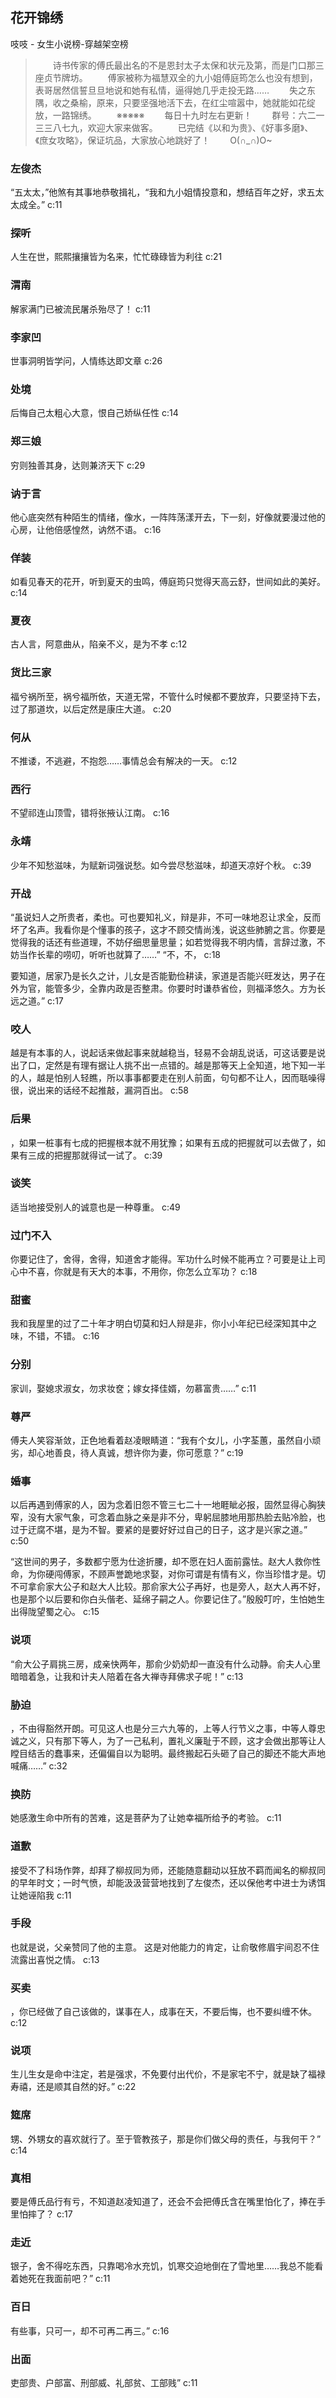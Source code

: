 ## 花开锦绣

吱吱  -  女生小说榜-穿越架空榜

> 　　诗书传家的傅氏最出名的不是恩封太子太保和状元及第，而是门口那三座贞节牌坊。 　　傅家被称为福慧双全的九小姐傅庭筠怎么也没有想到，表哥居然信誓旦旦地说和她有私情，逼得她几乎走投无路…… 　　失之东隅，收之桑榆，原来，只要坚强地活下去，在红尘喧嚣中，她就能如花绽放，一路锦绣。 　　※※※※※ 　　每日十九时左右更新！ 　　群号：六二一三三八七九，欢迎大家来做客。 　　已完结《以和为贵》、《好事多磨》、《庶女攻略》，保证坑品，大家放心地跳好了！ 　　O(∩_∩)O~ 　　


### 左俊杰

“五太太，”他煞有其事地恭敬揖礼，“我和九小姐情投意和，想结百年之好，求五太太成全。” c:11

### 探听

人生在世，熙熙攘攘皆为名来，忙忙碌碌皆为利往 c:21

### 渭南

解家满门已被流民屠杀殆尽了！ c:11

### 李家凹

世事洞明皆学问，人情练达即文章 c:26

### 处境

后悔自己太粗心大意，恨自己娇纵任性 c:14

### 郑三娘

穷则独善其身，达则兼济天下 c:29

### 讷于言

他心底突然有种陌生的情绪，像水，一阵阵荡漾开去，下一刻，好像就要漫过他的心房，让他倍感惶然，讷然不语。 c:16

### 佯装

如看见春天的花开，听到夏天的虫鸣，傅庭筠只觉得天高云舒，世间如此的美好。 c:14

### 夏夜

古人言，阿意曲从，陷亲不义，是为不孝 c:12

### 货比三家

福兮祸所至，祸兮福所依，天道无常，不管什么时候都不要放弃，只要坚持下去，过了那道坎，以后定然是康庄大道。 c:20

### 何从

不推诿，不逃避，不抱怨……事情总会有解决的一天。 c:12

### 西行

不望祁连山顶雪，错将张掖认江南。 c:16

### 永靖

少年不知愁滋味，为赋新词强说愁。如今尝尽愁滋味，却道天凉好个秋。 c:39

### 开战

“虽说妇人之所贵者，柔也。可也要知礼义，辩是非，不可一味地忍让求全，反而坏了名声。我看你是个懂事的孩子，这才不顾交情尚浅，说这些肺腑之言。你要是觉得我的话还有些道理，不妨仔细思量思量；如若觉得我不明内情，言辞过激，不妨当作长辈的唠叨，听听也就算了……” 
  “不，不， c:18

要知道，居家乃是长久之计，儿女是否能勤俭耕读，家道是否能兴旺发达，男子在外为官，能管多少，全靠内政是否整肃。你要时时谦恭省俭，则福泽悠久。方为长远之道。” 
 c:17

### 咬人

越是有本事的人，说起话来做起事来就越稳当，轻易不会胡乱说话，可这话要是说出了口，定然是有理有据让人挑不出一点错的。越是那等天上全知道，地下知一半的人，越是怕别人轻瞧，所以事事都要走在别人前面，句句都不让人，因而聒噪得很，说出来的话经不起推敲，漏洞百出。 c:58

### 后果

，如果一桩事有七成的把握根本就不用犹豫；如果有五成的把握就可以去做了，如果有三成的把握那就得试一试了。 c:39

### 谈笑

适当地接受别人的诚意也是一种尊重。 c:49

### 过门不入

你要记住了，舍得，舍得，知道舍才能得。军功什么时候不能再立？可要是让上司心中不喜，你就是有天大的本事，不用你，你怎么立军功？ c:18

### 甜蜜

我和我屋里的过了二十年才明白切莫和妇人辩是非，你小小年纪已经深知其中之味，不错，不错。 c:16

### 分别

家训，娶媳求淑女，勿求妆奁；嫁女择佳婿，勿慕富贵……” c:11

### 尊严

傅夫人笑容渐敛，正色地看着赵凌眼睛道：“我有个女儿，小字荃蕙，虽然自小顽劣，却心地善良，待人真诚，想许你为妻，你可愿意？” c:19

### 婚事

以后再遇到傅家的人，因为念着旧怨不管三七二十一地睚眦必报，固然显得心胸狭窄，没有大家气象，可念着血脉之亲是非不分，卑躬屈膝地用那热脸去贴冷脸，也过于迂腐不堪，是为不智。要紧的是要好好过自己的日子，这才是兴家之道。” 
 c:50

“这世间的男子，多数都宁愿为仕途折腰，却不愿在妇人面前露怯。赵大人救你性命，为你硬闯傅家，不顾声誉跪地求娶，对你可谓是有情有义，你当珍惜才是。切不可拿俞家大公子和赵大人比较。那俞家大公子再好，也是旁人，赵大人再不好，也是那个以后要和你白头偕老、延绵子嗣之人。你要记住了。”殷殷叮咛，生怕她生出得陇望蜀之心。 c:15

### 说项

“俞大公子肩挑三房，成亲快两年，那俞少奶奶却一直没有什么动静。俞夫人心里暗暗着急，让我和计夫人陪着在各大禅寺拜佛求子呢！” c:13

### 胁迫

，不由得豁然开朗。可见这人也是分三六九等的，上等人行节义之事，中等人尊忠诚之义，只有那下等人，为了一己私利，置礼义廉耻于不顾，这才会做出那等让人瞠目结舌的蠢事来，还偏偏自以为聪明。最终搬起石头砸了自己的脚还不能大声地喊痛……” c:32

### 换防

她感激生命中所有的苦难，这是菩萨为了让她幸福所给予的考验。 c:11

### 道歉

接受不了科场作弊，却拜了柳叔同为师，还能随意翻动以狂放不羁而闻名的柳叔同的早年时文；一时气愤，却能汲汲营营地找到了左俊杰，还以保他考中进士为诱饵让她诬陷我 c:11

### 手段

也就是说，父亲赞同了他的主意。 
  这是对他能力的肯定，让俞敬修眉宇间忍不住流露出喜悦之情。 c:13

### 买卖

，你已经做了自己该做的，谋事在人，成事在天，不要后悔，也不要纠缠不休。 c:12

### 说项

生儿生女是命中注定，若是强求，不免要付出代价，不是家宅不宁，就是缺了福禄寿禧，还是顺其自然的好。” c:22

### 筵席

甥、外甥女的喜欢就行了。至于管教孩子，那是你们做父母的责任，与我何干？” c:14

### 真相

要是傅氏品行有亏，不知道赵凌知道了，还会不会把傅氏含在嘴里怕化了，捧在手里怕摔了？ c:17

### 走近

银子，舍不得吃东西，只靠喝冷水充饥，饥寒交迫地倒在了雪地里……我总不能看着她死在我面前吧？” c:11

### 百日

有些事，只可一，却不可再二再三。” c:16

### 出面

吏部贵、户部富、刑部威、礼部贫、工部贱” c:11